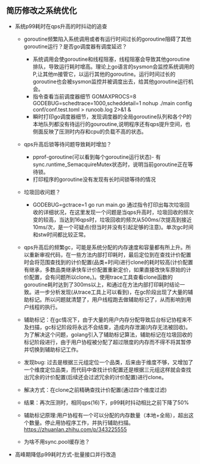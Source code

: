 ## 简历修改之系统优化
- 系统p99耗时在qps升高的时抖动的追查
    - goroutine频繁陷入系统调用或者有运行时间过长的goroutine阻碍了其他goroutine运行？是否go调度器有调度延迟？
        - 系统调用会使goroutine和线程阻塞，线程阻塞会导致其他goroutine排队，导致运行耗时增高。理论上go语言的sysmon会监控系统调用的P,让其他m接管它，以运行其他的goroutine。运行时间过长的goroutine也会被sysmon监控并被调度出去，给其他goroutine运行机会。 
        - 指令查看当前调度器细节 GOMAXPROCS=8 GODEBUG=schedtrace=1000,scheddetail=1 nohup ./main config conf/conf.test.toml > runoob.log 2>&1 &
        - 瞬时打印go调度器细节，发现调度器的全局goroutine队列和各个P的本地队列都没有待运行的gouroutine,说明程序还有qps提升空间，也侧面反映了压测时内存和cpu的负载不高的状态。
  
    - qps升高后锁等待问题导致耗时增加？
        - pprof-goroutine(可以看到每个goroutine运行状态)- 有sync.runtime_SemacquireMutex状态时，说明当前goroutine正在等待锁。
        - 打印程序的goroutine没有发现有长时间锁等待的情况

    - 垃圾回收问题？
        - GODEBUG=gctrace=1 go run main.go 通过指令打印出每次垃圾回收的详细状况，在这里发现一个问题是当qps升高时，垃圾回收的频次变的较高，当达到16qps时，垃圾回收的频次从500ms/次提高到接近10ms/次，是一个可疑点(但当时并没有引起足够的注意)。单次gc时间和stw时间都比较正常。


    - qps升高后的频繁gc，可能是系统分配的内存速度和容量都有所上升。所以重新审视代码，在一些方法内部打印耗时，最后定位到在查找计价配置时会将范围查找到的计价配置(品类+时间)进行clone的耗时较高(计价配置有继承，多数品类继承快车计价配置重新定价，如果直接改快车原始的计价配置，会有问题所以clone。)。使用trace工具查看clone函数的goroutine耗时达到了300ms以上，和通过在方法内部打印耗时结论一致。进一步分析发现(从trace工具上可以看到)，在gc阶段出现了大量的辅助标记。所以问题就清楚了，用户线程跑去做辅助标记了，从而影响到用户线程的执行。

    - 辅助标记：在gc情况下，由于大量的用户内存分配导致后台标记协程来不及扫描，gc标记阶段将永远不会结束，造成内存泄漏(内存无法被回收)。为了解决这个问题，golang引入了辅助标记算法，辅助标记在垃圾回收的标记阶段进行，由于用户协程被分配了超过限度的内存而不得不将其暂停并切换到辅助标记工作。

    - 发现bug: 过去是根据三元组定位一个品类，后来由于维度不够，又增加了一个维度定位品类，而代码中查找计价配置还是根据三元组这样就会查找出冗余的计价配置(后续还会过滤冗余的计价配置)进行clone。

    - 解决方式：在clone之前精确查找计价配置(通过四个维度过滤)

    - 结果：再次压测时，相同qps(16)下，p99耗时抖动相比之前下降了50%

    - 辅助标记原理:用户协程有一个可以分配的内存数量（本地+全局），超出这个数量。停止用协程序工作，并执行辅助扫描。
        https://zhuanlan.zhihu.com/p/343225555

    - 为啥不用sync.pool缓存池？


- 高峰期降低p99耗时方式-批量接口并行改造